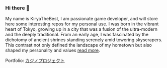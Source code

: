 ### Hi there 👋
My name is KiryaTheBest, I am passionate game developer, and will store here some interesting repos for my personal use. I was born in the vibrant heart of Tokyo, growing up in a city that was a fusion of the ultra-modern and the deeply traditional. From an early age, I was fascinated by the dichotomy of ancient shrines standing serenely amid towering skyscrapers. This contrast not only defined the landscape of my hometown but also shaped my personality and values [read more](https://kiryathebest.github.io/).

Portfolio: [カジノプロジェクト](https://x-casino.org)

<!--
**kiryathebest/kiryathebest** is a ✨ _special_ ✨ repository because its `README.md` (this file) appears on your GitHub profile.

Here are some ideas to get you started:

- 🔭 I’m currently working on ...
- 🌱 I’m currently learning ...
- 👯 I’m looking to collaborate on ...
- 🤔 I’m looking for help with ...
- 💬 Ask me about ...
- 📫 How to reach me: ...
- 😄 Pronouns: ...
- ⚡ Fun fact: ...
-->
